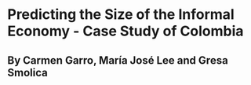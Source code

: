# Predicting the Size of the Informal Economy - Case Study of Colombia

## By Carmen Garro, María José Lee and Gresa Smolica
